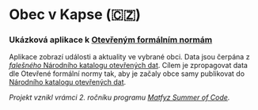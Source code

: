# Obec v Kapse (:czech_republic:) 
### Ukázková aplikace k [Otevřeným formálním normám](https://data.gov.cz/ofn/)
Aplikace zobrazí události a aktuality ve vybrané obci. Data jsou čerpána z [*falešného* Národního katalogu otevřených dat](https://oha03.mvcr.gov.cz/datové-sady). Cílem je zpropagovat data dle Otevřené formální normy tak, aby je začaly obce samy publikovat do [Národního katalogu otevřených dat](https://data.gov.cz/datov%C3%A9-sady).




*Projekt vznikl vrámci 2. ročníku programu [Matfyz Summer of Code](https://d3s.mff.cuni.cz/msoc/).*
